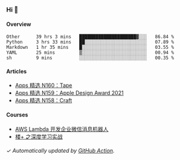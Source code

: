 ### Hi 👋

#### Overview

<!--START_SECTION:waka-->
```text
Other      39 hrs 3 mins   █████████████████████▓░░░   86.84 % 
Python     3 hrs 33 mins   ██░░░░░░░░░░░░░░░░░░░░░░░   07.89 % 
Markdown   1 hr 35 mins    █░░░░░░░░░░░░░░░░░░░░░░░░   03.55 % 
YAML       25 mins         ▒░░░░░░░░░░░░░░░░░░░░░░░░   00.94 % 
sh         9 mins          ░░░░░░░░░░░░░░░░░░░░░░░░░   00.35 % 
```
<!--END_SECTION:waka-->

#### Articles

<!-- BLOG:START -->
- [Apps 精选 N160：Tape](https://huhuhang.com/post/product-hunt/product-hunt-n160)
- [Apps 精选 N159：Apple Design Award 2021](https://huhuhang.com/post/product-hunt/product-hunt-n159)
- [Apps 精选 N158：Craft](https://huhuhang.com/post/product-hunt/product-hunt-n158)
<!-- BLOG:END -->

#### Courses

<!-- SYL:START -->
- [AWS Lambda 开发企业微信消息机器人](https://lanqiao.cn/courses/2868)
- [楼+ 之深度学习实战](https://lanqiao.cn/courses/2617)
<!-- SYL:END -->

###### ✓ Automatically updated by [GitHub Action](https://github.com/huhuhang/huhuhang/actions).

